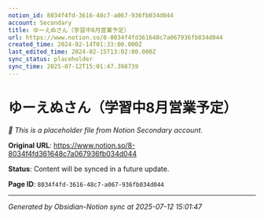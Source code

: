 ```yaml
---
notion_id: 8034f4fd-3616-48c7-a067-936fb034d044
account: Secondary
title: ゆーえぬさん（学習中8月営業予定）
url: https://www.notion.so/8-8034f4fd361648c7a067936fb034d044
created_time: 2024-02-14T01:33:00.000Z
last_edited_time: 2024-02-15T13:02:00.000Z
sync_status: placeholder
sync_time: 2025-07-12T15:01:47.398739
---
```


# ゆーえぬさん（学習中8月営業予定）

*🔄 This is a placeholder file from Notion Secondary account.*

**Original URL**: https://www.notion.so/8-8034f4fd361648c7a067936fb034d044

**Status**: Content will be synced in a future update.

**Page ID**: `8034f4fd-3616-48c7-a067-936fb034d044`

---

*Generated by Obsidian-Notion sync at 2025-07-12 15:01:47*

